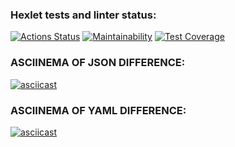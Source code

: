 ### Hexlet tests and linter status:
[![Actions Status](https://github.com/Macintosh-ui/java-project-71/actions/workflows/hexlet-check.yml/badge.svg)](https://github.com/Macintosh-ui/java-project-71/actions)
[![Maintainability](https://api.codeclimate.com/v1/badges/93f1b177d63bccaf24e9/maintainability)](https://codeclimate.com/github/Macintosh-ui/java-project-71/maintainability)
[![Test Coverage](https://api.codeclimate.com/v1/badges/93f1b177d63bccaf24e9/test_coverage)](https://codeclimate.com/github/Macintosh-ui/java-project-71/test_coverage)

### ASCIINEMA OF JSON DIFFERENCE:
[![asciicast](https://asciinema.org/a/z4CHn1xvPs03vvWBQBh5VLTJy.svg)](https://asciinema.org/a/z4CHn1xvPs03vvWBQBh5VLTJy)

### ASCIINEMA OF YAML DIFFERENCE:
[![asciicast](https://asciinema.org/a/kW5jcZUonkJpMjd9wiqXOQBQT.svg)](https://asciinema.org/a/kW5jcZUonkJpMjd9wiqXOQBQT)

